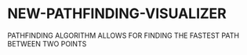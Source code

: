 # NEW-PATHFINDING-VISUALIZER
PATHFINDING ALGORITHM ALLOWS FOR FINDING THE FASTEST PATH BETWEEN TWO POINTS
